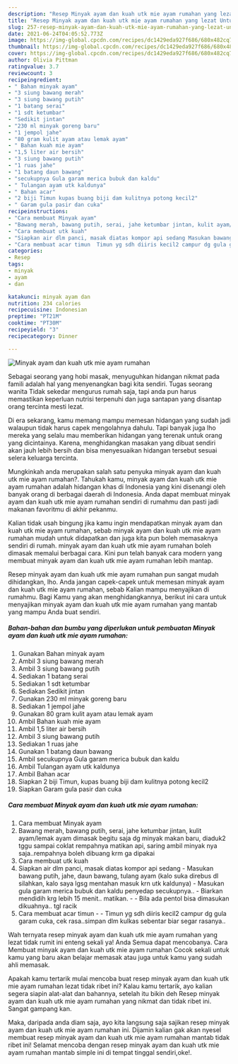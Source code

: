 ```yaml
---
description: "Resep Minyak ayam dan kuah utk mie ayam rumahan yang lezat Untuk Jualan"
title: "Resep Minyak ayam dan kuah utk mie ayam rumahan yang lezat Untuk Jualan"
slug: 257-resep-minyak-ayam-dan-kuah-utk-mie-ayam-rumahan-yang-lezat-untuk-jualan
date: 2021-06-24T04:05:52.773Z
image: https://img-global.cpcdn.com/recipes/dc1429eda927f686/680x482cq70/minyak-ayam-dan-kuah-utk-mie-ayam-rumahan-foto-resep-utama.jpg
thumbnail: https://img-global.cpcdn.com/recipes/dc1429eda927f686/680x482cq70/minyak-ayam-dan-kuah-utk-mie-ayam-rumahan-foto-resep-utama.jpg
cover: https://img-global.cpcdn.com/recipes/dc1429eda927f686/680x482cq70/minyak-ayam-dan-kuah-utk-mie-ayam-rumahan-foto-resep-utama.jpg
author: Olivia Pittman
ratingvalue: 3.7
reviewcount: 3
recipeingredient:
- " Bahan minyak ayam"
- "3 siung bawang merah"
- "3 siung bawang putih"
- "1 batang serai"
- "1 sdt ketumbar"
- "Sedikit jintan"
- "230 ml minyak goreng baru"
- "1 jempol jahe"
- "80 gram kulit ayam atau lemak ayam"
- " Bahan kuah mie ayam"
- "1,5 liter air bersih"
- "3 siung bawang putih"
- "1 ruas jahe"
- "1 batang daun bawang"
- "secukupnya Gula garam merica bubuk dan kaldu"
- " Tulangan ayam utk kaldunya"
- " Bahan acar"
- "2 biji Timun kupas buang biji dam kulitnya potong kecil2"
- " Garam gula pasir dan cuka"
recipeinstructions:
- "Cara membuat Minyak ayam"
- "Bawang merah, bawang putih, serai, jahe ketumbar jintan, kulit ayam/lemak ayam dimasak begitu saja dg minyak makan baru, diaduk2 tggu sampai coklat rempahnya matikan api, saring ambil minyak nya saja..rempahnya boleh dibuang krm ga dipakai"
- "Cara membuat utk kuah"
- "Siapkan air dlm panci, masak diatas kompor api sedang Masukan bawang putih, jahe, daun bawang, tulang ayam (kalo suka direbus dl silahkan, kalo saya lgsg mentahan masuk krn utk kaldunya) Masukan gula garam merica bubuk dan kaldu penyedap secukupnya.. Biarkan mendidih krg lebih 15 menit.. matikan.  Bila ada pentol bisa dimasukan dikuahnya.. tgl racik"
- "Cara membuat acar timun  Timun yg sdh diiris kecil2 campur dg gula garam cuka, cek rasa..simpan dlm kulkas sebentar biar segar rasanya.."
categories:
- Resep
tags:
- minyak
- ayam
- dan

katakunci: minyak ayam dan 
nutrition: 234 calories
recipecuisine: Indonesian
preptime: "PT21M"
cooktime: "PT30M"
recipeyield: "3"
recipecategory: Dinner

---
```



![Minyak ayam dan kuah utk mie ayam rumahan](https://img-global.cpcdn.com/recipes/dc1429eda927f686/680x482cq70/minyak-ayam-dan-kuah-utk-mie-ayam-rumahan-foto-resep-utama.jpg)

Sebagai seorang yang hobi masak, menyuguhkan hidangan nikmat pada famili adalah hal yang menyenangkan bagi kita sendiri. Tugas seorang  wanita Tidak sekedar mengurus rumah saja, tapi anda pun harus memastikan keperluan nutrisi terpenuhi dan juga santapan yang disantap orang tercinta mesti lezat.

Di era  sekarang, kamu memang mampu memesan hidangan yang sudah jadi walaupun tidak harus capek mengolahnya dahulu. Tapi banyak juga lho mereka yang selalu mau memberikan hidangan yang terenak untuk orang yang dicintainya. Karena, menghidangkan masakan yang dibuat sendiri akan jauh lebih bersih dan bisa menyesuaikan hidangan tersebut sesuai selera keluarga tercinta. 



Mungkinkah anda merupakan salah satu penyuka minyak ayam dan kuah utk mie ayam rumahan?. Tahukah kamu, minyak ayam dan kuah utk mie ayam rumahan adalah hidangan khas di Indonesia yang kini disenangi oleh banyak orang di berbagai daerah di Indonesia. Anda dapat membuat minyak ayam dan kuah utk mie ayam rumahan sendiri di rumahmu dan pasti jadi makanan favoritmu di akhir pekanmu.

Kalian tidak usah bingung jika kamu ingin mendapatkan minyak ayam dan kuah utk mie ayam rumahan, sebab minyak ayam dan kuah utk mie ayam rumahan mudah untuk didapatkan dan juga kita pun boleh memasaknya sendiri di rumah. minyak ayam dan kuah utk mie ayam rumahan boleh dimasak memalui berbagai cara. Kini pun telah banyak cara modern yang membuat minyak ayam dan kuah utk mie ayam rumahan lebih mantap.

Resep minyak ayam dan kuah utk mie ayam rumahan pun sangat mudah dihidangkan, lho. Anda jangan capek-capek untuk memesan minyak ayam dan kuah utk mie ayam rumahan, sebab Kalian mampu menyajikan di rumahmu. Bagi Kamu yang akan menghidangkannya, berikut ini cara untuk menyajikan minyak ayam dan kuah utk mie ayam rumahan yang mantab yang mampu Anda buat sendiri.

<!--inarticleads1-->

##### Bahan-bahan dan bumbu yang diperlukan untuk pembuatan Minyak ayam dan kuah utk mie ayam rumahan:

1. Gunakan  Bahan minyak ayam
1. Ambil 3 siung bawang merah
1. Ambil 3 siung bawang putih
1. Sediakan 1 batang serai
1. Sediakan 1 sdt ketumbar
1. Sediakan Sedikit jintan
1. Gunakan 230 ml minyak goreng baru
1. Sediakan 1 jempol jahe
1. Gunakan 80 gram kulit ayam atau lemak ayam
1. Ambil  Bahan kuah mie ayam
1. Ambil 1,5 liter air bersih
1. Ambil 3 siung bawang putih
1. Sediakan 1 ruas jahe
1. Gunakan 1 batang daun bawang
1. Ambil secukupnya Gula garam merica bubuk dan kaldu
1. Ambil  Tulangan ayam utk kaldunya
1. Ambil  Bahan acar
1. Siapkan 2 biji Timun, kupas buang biji dam kulitnya potong kecil2
1. Siapkan  Garam gula pasir dan cuka




<!--inarticleads2-->

##### Cara membuat Minyak ayam dan kuah utk mie ayam rumahan:

1. Cara membuat Minyak ayam
1. Bawang merah, bawang putih, serai, jahe ketumbar jintan, kulit ayam/lemak ayam dimasak begitu saja dg minyak makan baru, diaduk2 tggu sampai coklat rempahnya matikan api, saring ambil minyak nya saja..rempahnya boleh dibuang krm ga dipakai
1. Cara membuat utk kuah
1. Siapkan air dlm panci, masak diatas kompor api sedang - Masukan bawang putih, jahe, daun bawang, tulang ayam (kalo suka direbus dl silahkan, kalo saya lgsg mentahan masuk krn utk kaldunya) - Masukan gula garam merica bubuk dan kaldu penyedap secukupnya.. - Biarkan mendidih krg lebih 15 menit.. matikan. -  - Bila ada pentol bisa dimasukan dikuahnya.. tgl racik
1. Cara membuat acar timun -  - Timun yg sdh diiris kecil2 campur dg gula garam cuka, cek rasa..simpan dlm kulkas sebentar biar segar rasanya..




Wah ternyata resep minyak ayam dan kuah utk mie ayam rumahan yang lezat tidak rumit ini enteng sekali ya! Anda Semua dapat mencobanya. Cara Membuat minyak ayam dan kuah utk mie ayam rumahan Cocok sekali untuk kamu yang baru akan belajar memasak atau juga untuk kamu yang sudah ahli memasak.

Apakah kamu tertarik mulai mencoba buat resep minyak ayam dan kuah utk mie ayam rumahan lezat tidak ribet ini? Kalau kamu tertarik, ayo kalian segera siapin alat-alat dan bahannya, setelah itu bikin deh Resep minyak ayam dan kuah utk mie ayam rumahan yang nikmat dan tidak ribet ini. Sangat gampang kan. 

Maka, daripada anda diam saja, ayo kita langsung saja sajikan resep minyak ayam dan kuah utk mie ayam rumahan ini. Dijamin kalian gak akan nyesel membuat resep minyak ayam dan kuah utk mie ayam rumahan mantab tidak ribet ini! Selamat mencoba dengan resep minyak ayam dan kuah utk mie ayam rumahan mantab simple ini di tempat tinggal sendiri,oke!.

